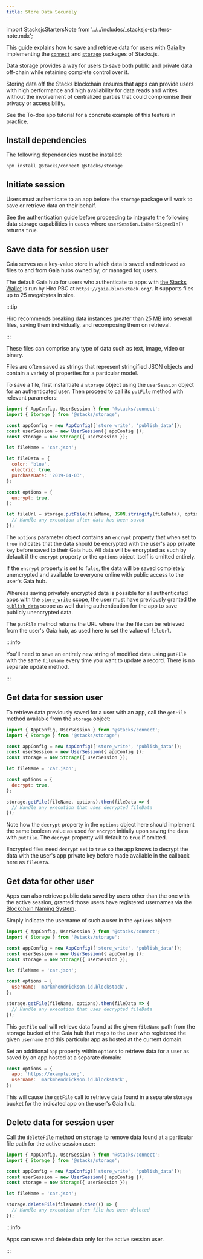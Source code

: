 ```yaml
---
title: Store Data Securely
---
```


import StacksjsStartersNote from '../../includes/\_stacksjs-starters-note.mdx';

<StacksjsStartersNote/>

This guide explains how to save and retrieve data for users with [Gaia](https://docs.stacks.co/build-apps/references/gaia) by implementing the [`connect`](https://github.com/hirosystems/connect/) and [`storage`](https://stacks.js.org/modules/storage.html) packages of Stacks.js.

Data storage provides a way for users to save both public and private data off-chain while retaining complete control over it.

Storing data off the Stacks blockchain ensures that apps can provide users with high performance and high availability for data reads and writes without the involvement of centralized parties that could compromise their privacy or accessibility.

See the To-dos app tutorial for a concrete example of this feature in practice.

## Install dependencies

The following dependencies must be installed:

```
npm install @stacks/connect @stacks/storage
```

## Initiate session

Users must authenticate to an app before the `storage` package will work to save or retrieve data on their behalf.

See the authentication guide before proceeding to integrate the following data storage capabilities in cases where `userSession.isUserSignedIn()` returns `true`.

## Save data for session user

Gaia serves as a key-value store in which data is saved and retrieved as files to and from Gaia hubs owned by, or managed for, users.

The default Gaia hub for users who authenticate to apps with [the Stacks Wallet](https://www.hiro.so/wallet/install-web) is run by Hiro PBC at `https://gaia.blockstack.org/`. It supports files up to 25 megabytes in size.

:::tip

Hiro recommends breaking data instances greater than 25 MB into several files, saving them individually, and recomposing them on retrieval.

:::

These files can comprise any type of data such as text, image, video or binary.

Files are often saved as strings that represent stringified JSON objects and contain a variety of properties for a particular model.

To save a file, first instantiate a `storage` object using the `userSession` object for an authenticated user. Then proceed to call its `putFile` method with relevant parameters:

```js
import { AppConfig, UserSession } from '@stacks/connect';
import { Storage } from '@stacks/storage';

const appConfig = new AppConfig(['store_write', 'publish_data']);
const userSession = new UserSession({ appConfig });
const storage = new Storage({ userSession });

let fileName = 'car.json';

let fileData = {
  color: 'blue',
  electric: true,
  purchaseDate: '2019-04-03',
};

const options = {
  encrypt: true,
};

let fileUrl = storage.putFile(fileName, JSON.stringify(fileData), options).then(() => {
  // Handle any execution after data has been saved
});
```

The `options` parameter object contains an `encrypt` property that when set to `true` indicates that the data should be encrypted with the user's app private key before saved to their Gaia hub. All data will be encrypted as such by default if the `encrypt` property or the `options` object itself is omitted entirely.

If the `encrypt` property is set to `false`, the data will be saved completely unencrypted and available to everyone online with public access to the user's Gaia hub.

Whereas saving privately encrypted data is possible for all authenticated apps with the [`store_write`](https://stacks.js.org/enums/auth.AuthScope.html#store_write) scope, the user must have previously granted the [`publish_data`](https://stacks.js.org/enums/auth.AuthScope.html#publish_data) scope as well during authentication for the app to save publicly unencrypted data.

The `putFile` method returns the URL where the the file can be retrieved from the user's Gaia hub, as used here to set the value of `fileUrl`.

:::info

You'll need to save an entirely new string of modified data using `putFile` with the same `fileName` every time you want to update a record. There is no separate update method.

:::

## Get data for session user

To retrieve data previously saved for a user with an app, call the `getFile` method available from the `storage` object:

```js
import { AppConfig, UserSession } from '@stacks/connect';
import { Storage } from '@stacks/storage';

const appConfig = new AppConfig(['store_write', 'publish_data']);
const userSession = new UserSession({ appConfig });
const storage = new Storage({ userSession });

let fileName = 'car.json';

const options = {
  decrypt: true,
};

storage.getFile(fileName, options).then(fileData => {
  // Handle any execution that uses decrypted fileData
});
```

Note how the `decrypt` property in the `options` object here should implement the same boolean value as used for `encrypt` initially upon saving the data with `putFile`. The `decrypt` property will default to `true` if omitted.

Encrypted files need `decrypt` set to `true` so the app knows to decrypt the data with the user's app private key before made available in the callback here as `fileData`.

## Get data for other user

Apps can also retrieve public data saved by users other than the one with the active session, granted those users have registered usernames via the [Blockchain Naming System](https://docs.stacks.co/build-apps/references/bns).

Simply indicate the username of such a user in the `options` object:

```js
import { AppConfig, UserSession } from '@stacks/connect';
import { Storage } from '@stacks/storage';

const appConfig = new AppConfig(['store_write', 'publish_data']);
const userSession = new UserSession({ appConfig });
const storage = new Storage({ userSession });

let fileName = 'car.json';

const options = {
  username: 'markmhendrickson.id.blockstack',
};

storage.getFile(fileName, options).then(fileData => {
  // Handle any execution that uses decrypted fileData
});
```

This `getFile` call will retrieve data found at the given `fileName` path from the storage bucket of the Gaia hub that maps to the user who registered the given `username` and this particular app as hosted at the current domain.

Set an additional `app` property within `options` to retrieve data for a user as saved by an app hosted at a separate domain:

```js
const options = {
  app: 'https://example.org',
  username: 'markmhendrickson.id.blockstack',
};
```

This will cause the `getFile` call to retrieve data found in a separate storage bucket for the indicated app on the user's Gaia hub.

## Delete data for session user

Call the `deleteFile` method on `storage` to remove data found at a particular file path for the active session user:

```js
import { AppConfig, UserSession } from '@stacks/connect';
import { Storage } from '@stacks/storage';

const appConfig = new AppConfig(['store_write', 'publish_data']);
const userSession = new UserSession({ appConfig });
const storage = new Storage({ userSession });

let fileName = 'car.json';

storage.deleteFile(fileName).then(() => {
  // Handle any execution after file has been deleted
});
```

:::info

Apps can save and delete data only for the active session user.

:::
